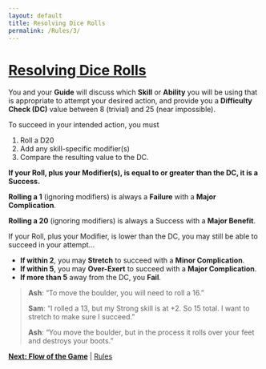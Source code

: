 ```yaml
---
layout: default
title: Resolving Dice Rolls
permalink: /Rules/3/
---
```

# [Resolving Dice Rolls](#resolving-dice-rolls)
You and your **Guide** will discuss which **Skill** or **Ability** you will be using that is appropriate to attempt your desired action, and provide you a **Difficulty Check (DC)** value between 8 (trivial) and 25 (near impossible).

To succeed in your intended action, you must
1. Roll a D20
2. Add any skill-specific modifier(s)
3. Compare the resulting value to the DC.

  **If your Roll, plus your Modifier(s), is equal to or greater**
  **than the DC, it is a Success.**

**Rolling a 1** (ignoring modifiers) is always a **Failure** with a **Major Complication**.

**Rolling a 20** (ignoring modifiers) is always a Success with a **Major Benefit**.

If your Roll, plus your Modifier, is lower than the DC,
you may still be able to succeed in your attempt…
- **If within 2**, you may **Stretch** to succeed with a **Minor Complication**. 
- **If within 5**, you may **Over-Exert** to succeed with a  **Major Complication**. 
- **If more than 5** away from the DC, you **Fail**.

>**Ash**: “To move the boulder, you will need to roll a 16.” 
>
>**Sam**: “I rolled a 13, but my Strong skill is at +2. So 15 	total. I want to stretch to make sure I succeed.”
>
>**Ash**: “You move the boulder, but in the process it rolls over your feet and destroys your boots.”

**[Next: Flow of the Game]({{site.baseurl}}/Rules/4/)** | [Rules]({{site.baseurl}}/Rules/Index/#rules)
